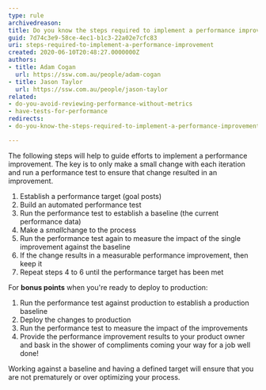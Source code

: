 ```yaml
---
type: rule
archivedreason: 
title: Do you know the steps required to implement a performance improvement?
guid: 7d74c3e9-58ce-4ec1-b1c3-22a02e7cfc83
uri: steps-required-to-implement-a-performance-improvement
created: 2020-06-10T20:48:27.0000000Z
authors:
- title: Adam Cogan
  url: https://ssw.com.au/people/adam-cogan
- title: Jason Taylor
  url: https://ssw.com.au/people/jason-taylor
related:
- do-you-avoid-reviewing-performance-without-metrics
- have-tests-for-performance
redirects:
- do-you-know-the-steps-required-to-implement-a-performance-improvement

---
```


The following steps will help to guide efforts to implement a performance improvement. The key is to only make a small change with each iteration and run a performance test to ensure that change resulted in an improvement.

<!--endintro-->

1. Establish a performance target (goal posts)
2. Build an automated performance test
3. Run the performance test to establish a baseline (the current performance data)
4. Make a *small*change to the process
5. Run the performance test again to measure the impact of the single improvement against the baseline
6. If the change results in a measurable performance improvement, then keep it
7. Repeat steps 4 to 6 until the performance target has been met

For  **bonus points** when you're ready to deploy to production:

1. Run the performance test against production to establish a production baseline
2. Deploy the changes to production
3. Run the performance test to measure the impact of the improvements
4. Provide the performance improvement results to your product owner and bask in the shower of compliments coming your way for a job well done!

Working against a baseline and having a defined target will ensure that you are not prematurely or over optimizing your process.

